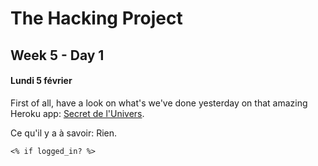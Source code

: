 # The Hacking Project

## Week 5 - Day 1
#### Lundi 5 février

First of all, have a look on what's we've done yesterday on that amazing Heroku app: [Secret de l'Univers](https://secret-de-lunivers.herokuapp.com/).

Ce qu'il y a à savoir: Rien.

```<% if logged_in? %>```




